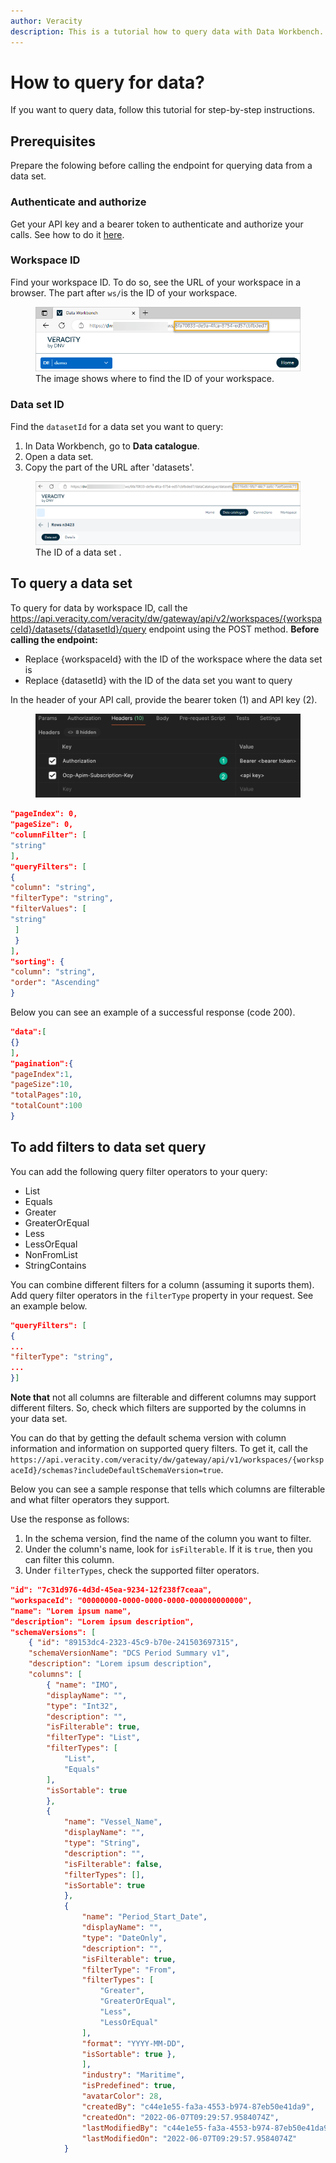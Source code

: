 ```yaml
---
author: Veracity
description: This is a tutorial how to query data with Data Workbench.
---
```

# How to query for data?
If you want to query data, follow this tutorial for step-by-step instructions.

## Prerequisites
Prepare the folowing before calling the endpoint for querying data from a data set.

### Authenticate and authorize
Get your API key and a bearer token to authenticate and authorize your calls. See how to do it [here](../authentication.md).

### Workspace ID

Find your workspace ID. To do so, see the URL of your workspace in a browser. The part after ```ws/```is the ID of your workspace.
<figure>
	<img src="assets/workspaceid.png"/>
	<figcaption>The image shows where to find the ID of your workspace.</figcaption>
</figure>

### Data set ID
Find the `datasetId` for a data set you want to query:
1. In Data Workbench, go to **Data catalogue**.
2. Open a data set.
3. Copy the part of the URL after 'datasets'.

<figure>
	<img src="assets/datasetid.png"/>
	<figcaption>The ID of a data set .</figcaption>
</figure>

## To query a data set
To query for data by workspace ID, call the https://api.veracity.com/veracity/dw/gateway/api/v2/workspaces/{workspaceId}/datasets/{datasetId}/query endpoint using the POST method. **Before calling the endpoint:**
* Replace {workspaceId} with the ID of the workspace where the data set is
* Replace {datasetId} with the ID of the data set you want to query

In the header of your API call, provide the bearer token (1) and API key (2).

<figure>
	<img src="assets/queryheader.png"/>
</figure>

```json
"pageIndex": 0,
"pageSize": 0,
"columnFilter": [
"string"
],
"queryFilters": [
{
"column": "string",
"filterType": "string",
"filterValues": [
"string"
 ]
 }
],
"sorting": {
"column": "string",
"order": "Ascending"
}
```

Below you can see an example of a successful response (code 200).

```json
"data":[
{}
],
"pagination":{
"pageIndex":1,
"pageSize":10,
"totalPages":10,
"totalCount":100
}
```

## To add filters to data set query


You can add the following query filter operators to your query:
* List
* Equals
* Greater
* GreaterOrEqual
* Less
* LessOrEqual
* NonFromList
* StringContains

You can combine different filters for a column (assuming it suports them). Add query filter operators in the `filterType` property in your request. See an example below.
```json
"queryFilters": [
{
...
"filterType": "string",
...
}]
```

**Note that** not all columns are filterable and different columns may support different filters. So, check which filters are supported by the columns in your data set. 

You can do that by getting the default schema version with column information and information on supported query filters. To get it, call the `https://api.veracity.com/veracity/dw/gateway/api/v1/workspaces/{workspaceId}/schemas?includeDefaultSchemaVersion=true`.

Below you can see a sample response that tells which columns are filterable and what filter operators they support.

Use the response as follows:
1. In the schema version, find the name of the column you want to filter.
2. Under the column's name, look for `isFilterable`. If it is `true`, then you can filter this column.
3. Under `filterTypes`, check the supported filter operators.

```json
"id": "7c31d976-4d3d-45ea-9234-12f238f7ceaa",
"workspaceId": "00000000-0000-0000-0000-000000000000",
"name": "Lorem ipsum name",
"description": "Lorem ipsum description", 
"schemaVersions": [
	{ "id": "89153dc4-2323-45c9-b70e-241503697315",
	"schemaVersionName": "DCS Period Summary v1",
	"description": "Lorem ipsum description",
	"columns": [
		{ "name": "IMO",
		"displayName": "",
		"type": "Int32",
		"description": "",
		"isFilterable": true, 
		"filterType": "List", 
		"filterTypes": [
			"List",
			"Equals"
		],
		"isSortable": true
		},
		{
			"name": "Vessel_Name",
			"displayName": "",
			"type": "String",
			"description": "",
			"isFilterable": false,
			"filterTypes": [],
			"isSortable": true
			},
			{
				"name": "Period_Start_Date",
				"displayName": "",
				"type": "DateOnly",
				"description": "",
				"isFilterable": true,
				"filterType": "From",
				"filterTypes": [
					"Greater",
					"GreaterOrEqual",
					"Less",
					"LessOrEqual"
				],
				"format": "YYYY-MM-DD",
				"isSortable": true },
				],
				"industry": "Maritime",
				"isPredefined": true,
				"avatarColor": 28,
				"createdBy": "c44e1e55-fa3a-4553-b974-87eb50e41da9",
				"createdOn": "2022-06-07T09:29:57.9584074Z",
				"lastModifiedBy": "c44e1e55-fa3a-4553-b974-87eb50e41da9",
				"lastModifiedOn": "2022-06-07T09:29:57.9584074Z"
			}
```